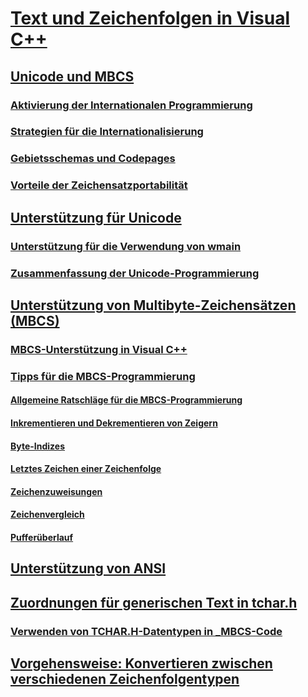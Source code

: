 # [Text und Zeichenfolgen in Visual C++](text-and-strings-in-visual-cpp.md)
## [Unicode und MBCS](unicode-and-mbcs.md)
### [Aktivierung der Internationalen Programmierung](international-enabling.md)
### [Strategien für die Internationalisierung](internationalization-strategies.md)
### [Gebietsschemas und Codepages](locales-and-code-pages.md)
### [Vorteile der Zeichensatzportabilität](benefits-of-character-set-portability.md)
## [Unterstützung für Unicode](support-for-unicode.md)
### [Unterstützung für die Verwendung von wmain](support-for-using-wmain.md)
### [Zusammenfassung der Unicode-Programmierung](unicode-programming-summary.md)
## [Unterstützung von Multibyte-Zeichensätzen (MBCS)](support-for-multibyte-character-sets-mbcss.md)
### [MBCS-Unterstützung in Visual C++](mbcs-support-in-visual-cpp.md)
### [Tipps für die MBCS-Programmierung](mbcs-programming-tips.md)
#### [Allgemeine Ratschläge für die MBCS-Programmierung](general-mbcs-programming-advice.md)
#### [Inkrementieren und Dekrementieren von Zeigern](incrementing-and-decrementing-pointers.md)
#### [Byte-Indizes](byte-indices.md)
#### [Letztes Zeichen einer Zeichenfolge](last-character-in-a-string.md)
#### [Zeichenzuweisungen](character-assignment.md)
#### [Zeichenvergleich](character-comparison.md)
#### [Pufferüberlauf](buffer-overflow.md)
## [Unterstützung von ANSI](support-for-ansi.md)
## [Zuordnungen für generischen Text in tchar.h](generic-text-mappings-in-tchar-h.md)
### [Verwenden von TCHAR.H-Datentypen in _MBCS-Code](using-tchar-h-data-types-with-mbcs-code.md)
## [Vorgehensweise: Konvertieren zwischen verschiedenen Zeichenfolgentypen](how-to-convert-between-various-string-types.md)
